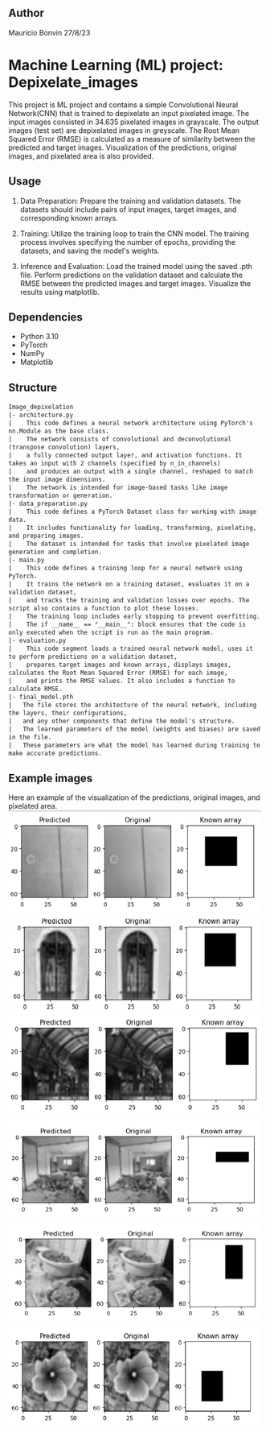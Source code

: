 ## Author

Mauricio Bonvin
27/8/23

# Machine Learning (ML) project: Depixelate_images

This project is ML project and contains a simple Convolutional Neural Network(CNN) that is trained to depixelate an input pixelated image.
The input images consisted in 34.635 pixelated images in grayscale.
The output images (test set) are depixelated images in greyscale.
The Root Mean Squared Error (RMSE) is calculated as a measure of similarity between the predicted and target images. 
Visualization of the predictions, original images, and pixelated area is also provided.

## Usage

1. Data Preparation: 
Prepare the training and validation datasets. The datasets should include pairs of input images, target images, and corresponding known arrays.

2. Training: 
Utilize the training loop to train the CNN model. 
The training process involves specifying the number of epochs, providing the datasets, and saving the model's weights.

3. Inference and Evaluation: 
Load the trained model using the saved .pth file.
 Perform predictions on the validation dataset and calculate the RMSE between the predicted images and target images. 
Visualize the results using matplotlib.

## Dependencies

* Python 3.10
* PyTorch
* NumPy
* Matplotlib

## Structure
```
Image_depixelation
|- architecture.py
|    This code defines a neural network architecture using PyTorch's nn.Module as the base class.
|    The network consists of convolutional and deconvolutional (transpose convolution) layers,
|    a fully connected output layer, and activation functions. It takes an input with 2 channels (specified by n_in_channels)
|    and produces an output with a single channel, reshaped to match the input image dimensions.
|    The network is intended for image-based tasks like image transformation or generation.
|- data_preparation.py
|    This code defines a PyTorch Dataset class for working with image data.
|    It includes functionality for loading, transforming, pixelating, and preparing images.
|    The dataset is intended for tasks that involve pixelated image generation and completion.
|- main.py
|    This code defines a training loop for a neural network using PyTorch.
|    It trains the network on a training dataset, evaluates it on a validation dataset,
|    and tracks the training and validation losses over epochs. The script also contains a function to plot these losses.
|    The training loop includes early stopping to prevent overfitting.
|    The if __name__ == "__main__": block ensures that the code is only executed when the script is run as the main program.
|- evaluation.py
|    This code segment loads a trained neural network model, uses it to perform predictions on a validation dataset,
|    prepares target images and known arrays, displays images, calculates the Root Mean Squared Error (RMSE) for each image,
|    and prints the RMSE values. It also includes a function to calculate RMSE.
|- final_model.pth
|   The file stores the architecture of the neural network, including the layers, their configurations,
|   and any other components that define the model's structure.
|   The learned parameters of the model (weights and biases) are saved in the file.
|   These parameters are what the model has learned during training to make accurate predictions.
```
## Example images
Here an example of the visualization of the predictions, original images, and pixelated area.
![Sample Image 1](images/1.png)
![Sample Image 2](images/2.png)
![Sample Image 3](images/3.png)
![Sample Image 4](images/4.png)
![Sample Image 5](images/5.png)
![Sample Image 6](images/6.png)
